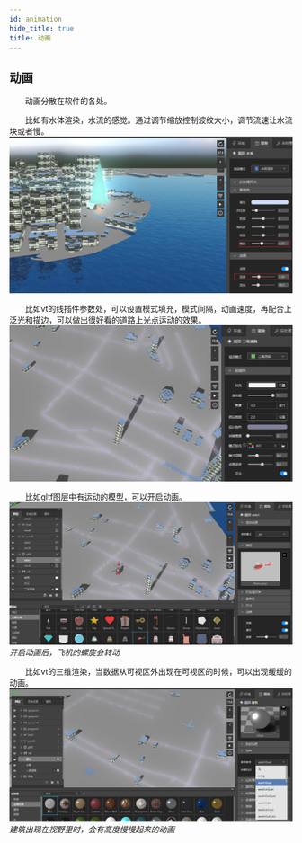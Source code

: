 ```yaml
---
id: animation
hide_title: true
title: 动画
---
```


## 动画

　　动画分散在软件的各处。

　　比如有水体渲染，水流的感觉。通过调节缩放控制波纹大小，调节流速让水流块或者慢。
![动画](../assets/animation-1.png)

　　比如vt的线插件参数处，可以设置模式填充，模式间隔，动画速度，再配合上泛光和描边，可以做出很好看的道路上光点运动的效果。
![动画](../assets/animation-2.png)

　　比如gltf图层中有运动的模型，可以开启动画。
![动画](../assets/animation-3.png)
*开启动画后，飞机的螺旋会转动*

　　比如vt的三维渲染，当数据从可视区外出现在可视区的时候，可以出现缓缓的动画。
![动画](../assets/animation-4.png)
*建筑出现在视野里时，会有高度慢慢起来的动画*


